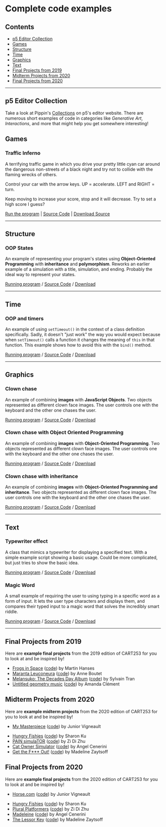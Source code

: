 # Complete code examples

## Contents

- [p5 Editor Collection](p5-editor-collection)
- [Games](#games)
- [Structure](#structure)
- [Time](#time)
- [Graphics](#graphics)
- [Text](#text)
- [Final Projects from 2019](#final-projects-from-2019)
- [Midterm Projects from 2020](#midterm-projects-from-2020)
- [Final Projects from 2020](#final-projects-from-2020)

---

## p5 Editor Collection

Take a look at Pippin's [Collections](https://editor.p5js.org/pippinbarr/collections) on p5's editor website. There are numerous short examples of code in categories like *Generative Art*, *Interactions*, and more that might help you get somewhere interesting!

## Games

### Traffic Inferno

A terrifying traffic game in which you drive your pretty little cyan car around the dangerous non-streets of a black night and try not to collide with the flaming wrecks of others.

Control your car with the arrow keys. UP = accelerate. LEFT and RIGHT = turn.

Keep moving to increase your score, stop and it will decrease. Try to set a high score I guess?

[Run the program](https://pippinbarr.github.io/cc/1/examples/games/traffic-inferno/) | [Source Code](https://www.github.com/pippinbarr/cart253-2020/tree/master/examples/games/traffic-inferno/) | [Download Source](https://pippinbarr.github.io/cc/1/examples/games/traffic-inferno.zip)

---

## Structure

### OOP States

An example of representing your program's states using **Object-Oriented Programming** with **inheritance** and **polymorphism**. Reworks an earlier example of a simulation with a title, simulation, and ending. Probably the ideal way to represent your states.

[Running program](https://pippinbarr.github.io/cc/1/examples/structure/oop-states/) / [Source Code](https://github.com/pippinbarr/cart253-2020/tree/master/examples/structure/oop-states) / [Download](https://pippinbarr.github.io/cc/1/examples/structure/oop-states.zip)

---

## Time

### OOP and timers

An example of using `setTimeout()` in the context of a class definition specifically. Sadly, it doesn't "just work" the way you would expect because when `setTimeout()` calls a function it changes the meaning of `this` in that function. This example shows how to avoid this with the `bind()` method.

[Running program](https://pippinbarr.github.io/cc/1/examples/time/oop-and-timers/) / [Source Code](https://github.com/pippinbarr/cart253-2020/tree/master/examples/time/oop-and-timers) / [Download](https://pippinbarr.github.io/cc/1/examples/time/oop-and-timers.zip)

---

## Graphics

### Clown chase

An example of combining **images** with **JavaScript Objects**. Two objects represented as different clown face images. The user controls one with the keyboard and the other one chases the user.

[Running program](https://pippinbarr.github.io/cc/1/examples/graphics/clown-chase/) / [Source Code](https://github.com/pippinbarr/cart253-2020/tree/master/examples/graphics/clown-chase) / [Download](https://pippinbarr.github.io/cc/1/examples/graphics/clown-chase.zip)

### Clown chase with Object Oriented Programming

An example of combining **images** with **Object-Oriented Programming**. Two objects represented as different clown face images. The user controls one with the keyboard and the other one chases the user.

[Running program](https://pippinbarr.github.io/cc/1/examples/graphics/clown-chase-oop/) / [Source Code](https://github.com/pippinbarr/cart253-2020/tree/master/examples/graphics/clown-chase-oop) / [Download](https://pippinbarr.github.io/cc/1/examples/graphics/clown-chase-oop.zip)

### Clown chase with inheritance

An example of combining **images** with **Object-Oriented Programming and inheritance**. Two objects represented as different clown face images. The user controls one with the keyboard and the other one chases the user.

[Running program](https://pippinbarr.github.io/cc/1/examples/graphics/clown-chase-inheritance/) / [Source Code](https://github.com/pippinbarr/cart253-2020/tree/master/examples/graphics/clown-chase-inheritance) / [Download](https://pippinbarr.github.io/cc/1/examples/graphics/clown-chase-inheritance.zip)

---

## Text

### Typewriter effect

A class that mimics a typewriter for displaying a specified text. With a simple example script showing a basic usage. Could be more complicated, but just tries to show the basic idea.

[Running program](https://pippinbarr.github.io/cc/1/examples/text/typewriter-effect/) / [Source Code](https://github.com/pippinbarr/cart253-2020/tree/master/examples/text/typewriter-effect) / [Download](https://pippinbarr.github.io/cc/1/examples/text/typewriter-effect.zip)

### Magic Word

A small example of requiring the user to using typing in a specific word as a form of input. It lets the user type characters and displays them, and compares their typed input to a magic word that solves the incredibly smart riddle.

[Running program](https://pippinbarr.github.io/cc/1/examples/text/magic-word/) / [Source Code](https://github.com/pippinbarr/cart253-2020/tree/master/examples/text/magic-word) / [Download](https://pippinbarr.github.io/cc/1/examples/text/magic-word.zip)

---

## Final Projects from 2019

Here are **example final projects** from the 2019 edition of CART253 for you to look at and be inspired by!

- [Frogs in Space](https://pippinbarr.github.io/cc/1/examples/student-work/frogs-in-space/) ([code](https://github.com/pippinbarr/cart253-2020/tree/master/examples/student-work/frogs-in-space/)) by Martin Hanses
- [Maranta Leuconeura](https://pippinbarr.github.io/cc/1/examples/student-work/maranta-leuconeura/) ([code](https://github.com/pippinbarr/cart253-2020/tree/master/examples/student-work/maranta-leuconeura/)) by Anne Boutet
- [Melansuko: The Decades Day Album](https://pippinbarr.github.io/cc/1/examples/student-work/melansuko-the-decades-day-album/) ([code](https://github.com/pippinbarr/cart253-2020/tree/master/examples/student-work/melansuko-the-decades-day-album/)) by Sylvain Tran
- [Untitled geometry music](https://pippinbarr.github.io/cc/1/examples/student-work/untitled-geometry-music/index.html) ([code](https://github.com/pippinbarr/cart253-2020/tree/master/examples/student-work/untitled-geometry-music/)) by Amanda Clément

## Midterm Projects from 2020

Here are **example midterm projects** from the 2020 edition of CART253 for you to look at and be inspired by!

- [My Masterpiece](https://juniorvigneault.github.io/cart253/projects/project1/) ([code](https://github.com/juniorvigneault/cart253/tree/master/projects/project1)) by Junior Vigneault
* [Hungry Fishies](https://sharon-ku.github.io/cart253/projects/project1/) ([code](https://github.com/sharon-ku/cart253/tree/master/projects/project1)) by Sharon Ku
* [PAIN simulaTOR](https://zidizhu.github.io/cart253/projects/project1/) ([code](https://github.com/zidizhu/cart253/tree/master/projects/project1/)) by Zi Di Zhu
* [Cat Owner Simulator](https://angelcellacenerini.github.io/CART253/Projects/Simulation_P1/) ([code](https://github.com/AngelCellaCenerini/CART253/tree/master/Projects/Simulation_P1)) by Angel Cenerini
* [Get the F*** Out!](https://m-hops.github.io/CART253/project1) ([code](https://github.com/m-hops/CART253/tree/main/project1)) by Madeline Zaytsoff


## Final Projects from 2020

Here are **example final projects** from the 2020 edition of CART253 for you to look at and be inspired by!

- [Horse.com](https://juniorvigneault.github.io/cart253/projects/project2/official/) ([code](https://github.com/juniorvigneault/cart253/tree/master/projects/project2/official)) by Junior Vigneault
* [Hungry Fishies](https://sharon-ku.github.io/cart253/projects/project2/) ([code](https://github.com/sharon-ku/cart253/tree/master/projects/project2)) by Sharon Ku
* [Plural Platformers](https://zidizhu.github.io/cart253/projects/project2/prototype/) ([code](https://github.com/zidizhu/cart253/tree/master/projects/project2/prototype)) by Zi Di Zhu
* [Madeleine](https://angelcellacenerini.github.io/CART253/Projects/Project02/FinalProject02/) ([code](https://github.com/AngelCellaCenerini/CART253/tree/master/Projects/Project02/)) by Angel Cenerini
* [The Lessor Key](https://m-hops.github.io/CART253/project2/) ([code](https://github.com/m-hops/CART253/tree/main/project2)) by Madeline Zaytsoff
